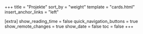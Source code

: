 +++
title = "Projekte"
sort_by = "weight"
template = "cards.html"
insert_anchor_links = "left"

[extra]
show_reading_time = false
quick_navigation_buttons = true
show_remote_changes = true
show_date = false
toc = false
+++
